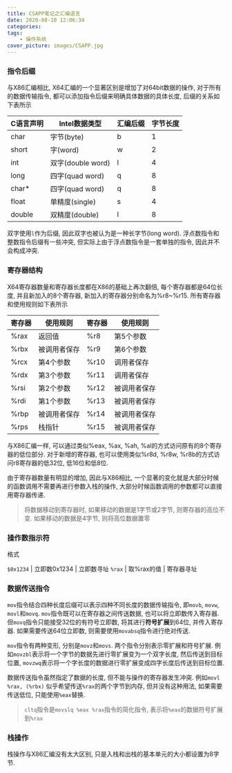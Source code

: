 ```yaml
---
title: CSAPP笔记之汇编语言
date: 2020-08-10 12:06:34
categories: 
tags:
    - 操作系统
cover_picture: images/CSAPP.jpg
---
```





### 指令后缀

与X86汇编相比, X64汇编的一个显著区别是增加了对64bit数据的操作, 对于所有的数据传输指令, 都可以添加指令后缀来明确具体数据的具体长度, 后缀的关系如下表所示

C语言声明    | Intel数据类型       | 汇编后缀  | 字节长度
------------|---------------------|-----------|---------
char        | 字节(byte)          | b         | 1
short       | 字(word)            | w         | 2
int         | 双字(double word)   | l         | 4
long        | 四字(quad word)     | q         | 8
char*       | 四字(quad word)     | q         | 8
float       | 单精度(single)      | s         | 4
double      | 双精度(double)      | l         | 8

双字使用`l`作为后缀, 因此双字也被认为是一种长字节(long word). 浮点数指令和整数指令后缀有一些冲突, 但实际上由于浮点数指令是一套单独的指令, 因此并不会构成冲突.

### 寄存器结构

X64寄存器数量和寄存器长度都在X86的基础上再次翻倍, 每个寄存器都是64位长度, 并且新加入的8个寄存器, 新加入的寄存器分别命名为%r8~%r15. 所有寄存器和使用规则如下表所示

寄存器  | 使用规则      | 寄存器  | 使用规则
---------|--------------|---------|-----------------
%rax     | 返回值        | %r8     | 第5个参数
%rbx     | 被调用者保存  | %r9      | 第6个参数
%rcx     | 第4个参数     | %r10    | 调用者保存
%rdx     | 第3个参数     | %r11    | 调用者保存
%rsi     | 第2个参数     | %r12    | 被调用者保存
%rdi     | 第1个参数     | %r13    | 被调用者保存
%rbp     | 被调用者保存   | %r14    | 被调用者保存
%rps     | 栈指针        | %r15    | 被调用者保存

与X86汇编一样, 可以通过类似%eax, %ax, %ah, %al的方式访问原有的8个寄存器的低位部分. 对于新增的寄存器, 也可以使用类似%r8d, %r8w, %r8b的方式访问r8寄存器的低32位, 低16位和低8位.

由于寄存器数量有明显的增加, 因此与X86相比, 一个显著的变化就是大部分时候的函数调用不需要再进行参数入栈的操作, 大部分时候函数调用的参数都可以直接用寄存器传递.

> 将数据移动到寄存器时, 如果移动的数据是1字节或2字节, 则寄存器的高位不变. 如果移动的数据是4字节, 则将高位数据置零


### 操作数指示符

格式

`$0x1234`   | 立即数0x1234  | 立即数寻址
`%rax`      | 取%rax的值    | 寄存器寻址



### 数据传送指令

`mov`指令结合四种长度后缀可以表示四种不同长度的数据传输指令, 即`movb`, `movw`, `movl`和`movq`. `mov`指令既可以在寄存器之间传送数据, 也可以将立即数传入寄存器. 但`movq`指令只能接受32位的有符号立即数, 将其进行**符号扩展**到64位, 并传入寄存器. 如果需要传送64位立即数, 则需要使用`movabsq`指令进行绝对传送.

`mov`指令有两种变形, 分别是`movz`和`movs`. 两个指令分别表示零扩展和符号扩展. 例如`movzbl`表示将一个字节的数据先进行零扩展变为一个双字长度, 然后传送到目标位置, `movzwq`表示将一个字长度的数据进行零扩展变成四字长度后传送到目标位置. 

数据传送指令虽然指定了数据的长度, 但不能与操作的寄存器发生冲突. 例如`movl %rax, (%rbx)` 似乎希望传送`%rax`的两个字节到内存, 但并没有这种用法, 如果需要传送低位, 只能使用`%eax`替换.

> `cltq`指令是`movslq %eax %rax`指令的简化指令, 表示将`%eax`的数据符号扩展到`%rax`


### 栈操作

栈操作与X86汇编没有太大区别, 只是入栈和出栈的基本单元的大小都设置为8字节.


 